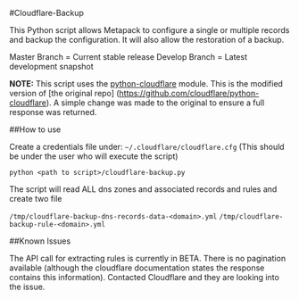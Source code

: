 #Cloudflare-Backup

This Python script allows Metapack to configure a single or multiple records and backup the configuration.
It will also allow the restoration of a backup.

Master Branch = Current stable release
Develop Branch = Latest development snapshot

**NOTE:** This script uses the [python-cloudflare](https://github.com/f1gjam/python-cloudflare) module. This is the modified version of [the original repo]
(https://github.com/cloudflare/python-cloudflare). A simple change was made to the original to ensure a full response was returned.

##How to use

Create a credentials file under: `~/.cloudflare/cloudflare.cfg` (This should be under the user who will execute the script)

`python <path to script>/cloudflare-backup.py`

The script will read ALL dns zones and associated records and rules and create two file

`/tmp/cloudflare-backup-dns-records-data-<domain>.yml`
`/tmp/cloudflare-backup-rule-<domain>.yml`


##Known Issues

The API call for extracting rules is currently in BETA. There is no pagination available (although the cloudflare
documentation states the response contains this information). Contacted Cloudflare and they are looking into the issue.